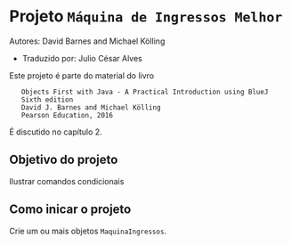 # Projeto `Máquina de Ingressos Melhor`

Autores: David Barnes and Michael Kölling

- Traduzido por: Julio César Alves

Este projeto é parte do material do livro

```
   Objects First with Java - A Practical Introduction using BlueJ
   Sixth edition
   David J. Barnes and Michael Kölling
   Pearson Education, 2016
```

É discutido no capítulo 2.

## Objetivo do projeto

Ilustrar comandos condicionais

## Como inicar o projeto

Crie um ou mais objetos `MaquinaIngressos`.
